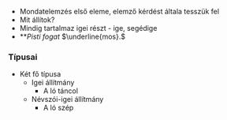- Mondatelemzés első eleme, elemző kérdést általa tesszük fel
- Mit állítok?
- Mindig tartalmaz igei részt - ige, segédige
- **$Pisti$ $fogat$ $\underline{mos}.$

### Típusai
- Két fő típusa
	- Igei állítmány
		- A ló táncol
	- Névszói-igei állítmány
		- A ló szép